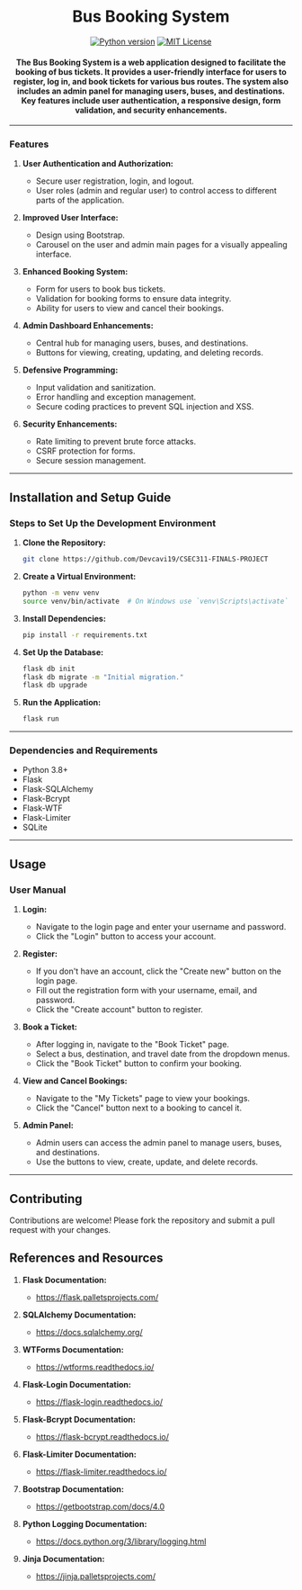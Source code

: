 <h1 align="center">Bus Booking System</h1>

<div align="center">

[![Python version](https://img.shields.io/badge/python-3.12.6-blue.svg)](https://www.python.org/downloads/release/python-3126/)
[![MIT License](https://img.shields.io/badge/License-MIT-yellow.svg)](https://mit-license.org/)

<h4>The Bus Booking System is a web application designed to facilitate the booking of bus tickets. It provides a user-friendly interface for users to register, log in, and book tickets for various bus routes. The system also includes an admin panel for managing users, buses, and destinations. Key features include user authentication, a responsive design, form validation, and security enhancements.</h4>

</div>

-----------------------------------------

### Features

1. **User Authentication and Authorization:**
   - Secure user registration, login, and logout.
   - User roles (admin and regular user) to control access to different parts of the application.

2. **Improved User Interface:**
   - Design using Bootstrap.
   - Carousel on the user and admin main pages for a visually appealing interface.

3. **Enhanced Booking System:**
   - Form for users to book bus tickets.
   - Validation for booking forms to ensure data integrity.
   - Ability for users to view and cancel their bookings.

4. **Admin Dashboard Enhancements:**
   - Central hub for managing users, buses, and destinations.
   - Buttons for viewing, creating, updating, and deleting records.

5. **Defensive Programming:**
   - Input validation and sanitization.
   - Error handling and exception management.
   - Secure coding practices to prevent SQL injection and XSS.

6. **Security Enhancements:**
   - Rate limiting to prevent brute force attacks.
   - CSRF protection for forms.
   - Secure session management.

-----------------------------------------

## Installation and Setup Guide

### Steps to Set Up the Development Environment

1. **Clone the Repository:**
   ```bash
   git clone https://github.com/Devcavi19/CSEC311-FINALS-PROJECT
   ```

2. **Create a Virtual Environment:**
   ```bash
   python -m venv venv
   source venv/bin/activate  # On Windows use `venv\Scripts\activate`
   ```

3. **Install Dependencies:**
   ```bash
   pip install -r requirements.txt
   ```

4. **Set Up the Database:**
   ```bash
   flask db init
   flask db migrate -m "Initial migration."
   flask db upgrade
   ```

5. **Run the Application:**
   ```bash
   flask run
   ```

-----------------------------------------

### Dependencies and Requirements

- Python 3.8+
- Flask
- Flask-SQLAlchemy
- Flask-Bcrypt
- Flask-WTF
- Flask-Limiter
- SQLite

-----------------------------------------

## Usage

### User Manual

1. **Login:**
   - Navigate to the login page and enter your username and password.
   - Click the "Login" button to access your account.

2. **Register:**
   - If you don't have an account, click the "Create new" button on the login page.
   - Fill out the registration form with your username, email, and password.
   - Click the "Create account" button to register.

3. **Book a Ticket:**
   - After logging in, navigate to the "Book Ticket" page.
   - Select a bus, destination, and travel date from the dropdown menus.
   - Click the "Book Ticket" button to confirm your booking.

4. **View and Cancel Bookings:**
   - Navigate to the "My Tickets" page to view your bookings.
   - Click the "Cancel" button next to a booking to cancel it.

5. **Admin Panel:**
   - Admin users can access the admin panel to manage users, buses, and destinations.
   - Use the buttons to view, create, update, and delete records.

-----------------------------------------

## Contributing

Contributions are welcome! Please fork the repository and submit a pull request with your changes.



## References and Resources

1. **Flask Documentation:**
   - https://flask.palletsprojects.com/

2. **SQLAlchemy Documentation:**
   - https://docs.sqlalchemy.org/

3. **WTForms Documentation:**
   - https://wtforms.readthedocs.io/

4. **Flask-Login Documentation:**
   - https://flask-login.readthedocs.io/

5. **Flask-Bcrypt Documentation:**
   - https://flask-bcrypt.readthedocs.io/

6. **Flask-Limiter Documentation:**
   - https://flask-limiter.readthedocs.io/

7. **Bootstrap Documentation:**
   - https://getbootstrap.com/docs/4.0

8. **Python Logging Documentation:**
   - https://docs.python.org/3/library/logging.html

9. **Jinja Documentation:**
   - https://jinja.palletsprojects.com/